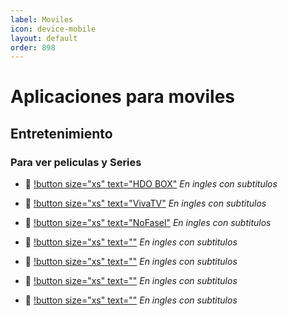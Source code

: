 ```yaml
---
label: Moviles
icon: device-mobile
layout: default
order: 898
---
```


# Aplicaciones para moviles

## Entretenimiento

### Para ver peliculas y Series

- 🔵 [!button size="xs" text="HDO BOX"](https://hdo.app/) 
   *En ingles con subtitulos*
   
- 🔵 [!button size="xs" text="VivaTV"](https://www.vivatv.io/)
   *En ingles con subtitulos*

- 🔵 [!button size="xs" text="NoFasel"](https://github.com/N0-0NE-Dev/NoFasel/releases) 
   *En ingles con subtitulos*


- 🔵 [!button size="xs" text=""]() 
   *En ingles con subtitulos*
   
   
- 🔵 [!button size="xs" text=""]() 
   *En ingles con subtitulos*
   
   
- 🔵 [!button size="xs" text=""]() 
   *En ingles con subtitulos*
   
   
- 🔵 [!button size="xs" text=""]() 
   *En ingles con subtitulos*
